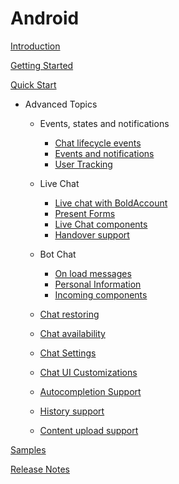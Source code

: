 # Android

[Introduction](IntroductionAndroid)

[Getting Started](GettingStartedAndroid)

[Quick Start](QuickStartAndroid)

- Advanced Topics
  - Events, states and notifications
    - [Chat lifecycle events](ChatLifecycleEventsAndroid)
    - [Events and notifications](Listeners-and-subscriptions-android)
    - [User Tracking](UserTrackingAndroid)
    
  - Live Chat
    - [Live chat with BoldAccount](LiveBoldChatAdvanceAndroid)
    - [Present Forms](PresentFormsAndroid) 
    - [Live Chat components](Live-Components-android)
    - [Handover support](HandoverAndroid)
    
  - Bot Chat
    - [On load messages](On-load-messages-injection-Android)
    - [Personal Information](Personal_Information)
    - [Incoming components](Incoming-component-Android)

  - [Chat restoring](ChatRestoringAndroid)
  - [Chat availability](android_chat_availability)
  - [Chat Settings](ChatSettingsAndroid)
  - [Chat UI Customizations](ChatCustomizationsAndroid)
  - [Autocompletion Support](Conversation-Autocomplete-android)
  - [History support](HistorySupportAndroid)
  - [Content upload support](FileUploadAndroid)


[Samples](https://github.com/bold360ai/bold360-mobile-samples-android)

[Release Notes](ReleaseNotesAndroid)
